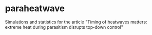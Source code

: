 # paraheatwave
Simulations and statistics for the article "Timing of heatwaves matters: extreme heat during parasitism disrupts top-down control"
